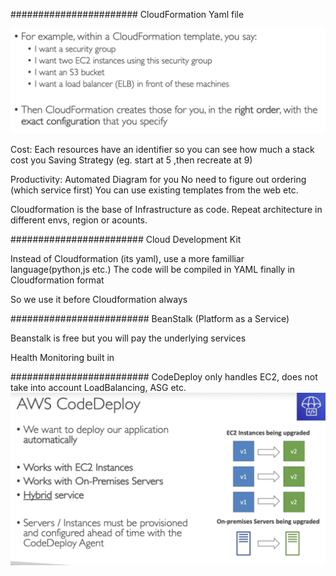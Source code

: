 #######################
CloudFormation
Yaml file

![](imgs/cloudformation.png)

Cost:
Each resources have an identifier so you can see how much a stack cost you
Saving Strategy (eg. start at 5 ,then recreate at 9)

Productivity:
Automated Diagram for you
No need to figure out ordering (which service first)
You can use existing templates from the web etc.

Cloudformation is the base of Infrastructure as code.
Repeat architecture in different envs, region or acounts.

########################
Cloud Development Kit

Instead of Cloudformation (its yaml), use a more familliar language(python,js etc.)
The code will be compiled in YAML finally in Cloudformation format

So we use it before Cloudformation always


#########################
BeanStalk (Platform as a Service)

Beanstalk is free but you will pay the underlying services

Health Monitoring built in

#########################
CodeDeploy
only handles EC2, does not take into account LoadBalancing, ASG etc.
![](imgs/code-deploy.png)